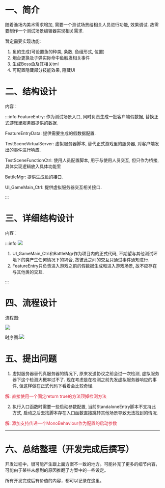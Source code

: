 # 一、简介
随着渔场内美术需求增加, 需要一个测试场景给相关人员进行功能, 效果调试. 故需要制作一个测试场景编辑器实现相关需求. 

暂定需要实现功能: 

1. 鱼的生成(可设置鱼的种类, 条数, 鱼组形式, 位置)
2. 炮台更换及子弹实际命中鱼触发相关事件
3. 生成Boss鱼及其相关tml
4. 可配置隐藏部分技能效果, 隐藏UI

# 二、结构设计
内容：

:::info
FeatureEntry: 作为测试场景入口, 同时负责生成一批客户端假数据, 替换正式游戏里服务器提供的数据.

FeatureEntryData: 提供需要生成的假数据配置.

TestSceneVirtualServer: 虚拟服务器脚本, 替代正式游戏里的服务器, 对客户端发出的事件进行响应.

TestSceneFunctionCtrl: 使用人员配置脚本, 用于与使用人员交互, 但只作为桥接, 具体实现逻辑放入具体功能里

BattleMgr: 提供生成鱼的接口.

UI_GameMain_Ctrl: 提供虚拟服务器交互相关接口.

:::

# 三、详细结构设计
内容：

:::info
![](https://cdn.nlark.com/yuque/0/2024/png/43288772/1723800123134-b4235c96-c8d7-480b-8e21-8867839eaf58.png)

1. UI_GameMain_Ctrl和BattleMgr作为项目内的正式代码, 不期望与其他测试环境下的类产生任何情况下的耦合, 故彼此之间的交互只通过事件通知进行.
2. FeatureEntry只负责进入游戏之前的假数据生成和进入游戏场景, 故不应存在与其他类的交互.

:::



# 四、流程设计
流程图:

![](https://cdn.nlark.com/yuque/0/2024/png/43288772/1723785676560-d09e7e63-6d5b-4c82-a2d3-e57178c83797.png)

时序图:![](https://cdn.nlark.com/yuque/0/2024/png/43288772/1723791742726-ec9b5a85-351e-49e0-8ac3-12deea85ec85.png)

# 五、提出问题
1. 虚拟服务器替代真服务器的情况下, 原来发送协议之前会过一次检测, 虚拟服务器下这个检测大概率过不了. 现在考虑是在检测之前先发虚拟服务器响应的事件, 但这样做在正式代码下看着会比较奇怪.

<font style="color:#DF2A3F;">解: 直接使用一个固定return true的方法顶掉检测方法</font>

2. 执行入口函数时需要一些启动参数配置, 当前StandaloneEntry脚本不支持此方式, 启动之后去找脚本存在入口函数直接跳转其他场景导致无法找到的情况.

<font style="color:#DF2A3F;">解: 添加支持传递一个MonoBehaviour作为配置的启动参数</font>





---

# 六、总结整理（开发完成后撰写）
开发过程中，很可能产生跟上面方案不一致的地方。可能补充了更多的细节内容，可能由于某些未想到的原因推翻了方案中的一些设定。

所有开发完成后有价值的内容，都可以记录在这里。

